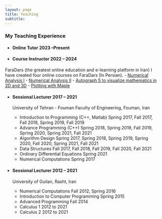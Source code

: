 ```yaml
---
layout: page
title: Teaching
subtitle: 
---
```



### My Teaching Experience

- #### Online Tutor 											2023 –Present
- #### Course Instructor 								  		2022 – 2024
FaraDars (the greatest online education and e-learning platform in Iran)
I have created four online courses on FaraDars (In Persian).
	- [Numerical Analysis I](https://faradars.org/courses/numerical-analysis-part-i-fvmth129)
 	- [Numerical Analysis II](https://faradars.org/courses/basics-of-numerical-analysis-second-part-fvmth132)
  	- [Autograph 5 to visualize mathematics in 2D and 3D](https://faradars.org/courses/drawing-mathematical-shapes-and-graphs-with-autograph-fvmth331)
   	- [Plotting with Maple](https://faradars.org/courses/plotting-2d-and-3d-graphs-in-maple-fvmth333)

- #### Sessional Lecturer 										2017 – 2021
  University of Tehran - Fouman Faculty of Engineering, Fouman, Iran
  	- Introduction to Programming (C++, Matlab)	  Spring 2017, Fall 2017, Fall 2018, Spring 2019, Fall 2019
  	- Advance Programming (C++)			  Spring 2018, Spring 2019, Fall 2019, Spring 2020, Spring 2021, Fall 2021
  	- Algorithm Design 				  Spring 2017, Spring 2018, Spring 2019, Spring 2020, Fall 2020, Spring 2021, Fall 2021
  	- Data Structures 				  Fall 2017, Fall 2018, Fall 2019, Fall 2020, Fall 2021
  	- Ordinary Differential Equations		  Spring 2021
  	- Numerical Computations			  Spring 2017

- #### Sessional Lecturer 										2012 – 2021
  University of Guilan, Rasht, Iran
  - Numerical Computations 			          Fall 2012, Spring 2016
  - Introduction to Computer Programming 	      	  Spring 2015
  - Advanced Programming 			          Fall 2014
  - Calculus 1 					          2012 to 2021
  - Calculus 2 					          2012 to 2021
